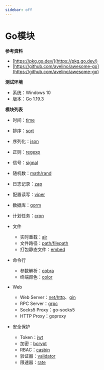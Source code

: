```yaml
---
sidebar: off
---
```


# Go模块

**参考资料**

* [https://pkg.go.dev/](https://pkg.go.dev/)
* [https://github.com/avelino/awesome-go](https://github.com/avelino/awesome-go)

**测试环境**

* 系统：Windows 10
* 版本：Go 1.19.3

**模块列表**

* 时间：[time](https://jinhui.dev/programming/go/modules/time.html)
* 排序：[sort](https://jinhui.dev/programming/go/modules/sort.html)
* 序列化：[json](https://jinhui.dev/programming/go/modules/json.html)
* 正则：[regexp](https://jinhui.dev/programming/go/modules/regexp.html)
* 信号：[signal](https://jinhui.dev/programming/go/modules/signal.html)
* 随机数：[math/rand](https://jinhui.dev/programming/go/modules/math-rand.html)
* 日志记录：[zap](https://jinhui.dev/programming/go/modules/zap.html)
* 配置读写：[viper](https://jinhui.dev/programming/go/modules/viper.html)
* 数据库：[gorm](https://jinhui.dev/programming/go/modules/gorm.html)
* 计划任务：[cron](https://jinhui.dev/programming/go/modules/cron.html)
* 文件

  * 实时重载：[air](https://jinhui.dev/programming/go/modules/air.html)
  * 文件路径：[path/filepath](https://jinhui.dev/programming/go/modules/path-filepath.html)
  * 打包静态文件：[embed](https://jinhui.dev/programming/go/modules/embed.html)
* 命令行
  * 参数解析：[cobra](https://jinhui.dev/programming/go/modules/cobra.html)
  * 终端颜色：[color](https://jinhui.dev/programming/go/modules/color.html)
* Web
  * Web Server：[net/http](https://jinhui.dev/programming/go/modules/net-http.html)、[gin](https://jinhui.dev/programming/go/modules/gin.html)
  * RPC Server：[grpc](https://jinhui.dev/programming/go/modules/grpc.html)
  * Socks5 Proxy：go-socks5
  * HTTP Proxy：goproxy
* 安全保护

  * Token：[jwt](https://jinhui.dev/programming/go/modules/jwt.html)
  * 加密：[bcrypt](https://jinhui.dev/programming/go/modules/bcrypt.html)
  * RBAC：[casbin](https://jinhui.dev/programming/go/modules/casbin.html)
  * 验证器：[validator](https://jinhui.dev/programming/go/modules/validator.html)
  * 限速器：[rate](https://jinhui.dev/programming/go/modules/rate.html)
